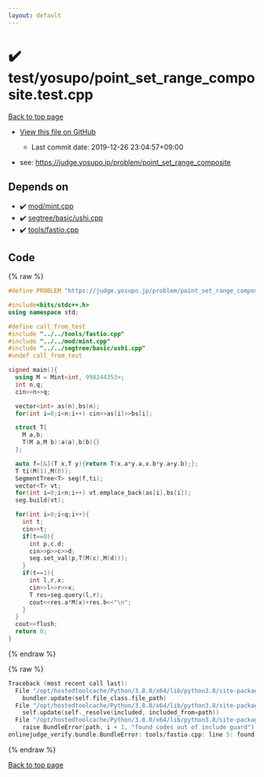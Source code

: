 ```yaml
---
layout: default
---
```


<!-- mathjax config similar to math.stackexchange -->
<script type="text/javascript" async
  src="https://cdnjs.cloudflare.com/ajax/libs/mathjax/2.7.5/MathJax.js?config=TeX-MML-AM_CHTML">
</script>
<script type="text/x-mathjax-config">
  MathJax.Hub.Config({
    TeX: { equationNumbers: { autoNumber: "AMS" }},
    tex2jax: {
      inlineMath: [ ['$','$'] ],
      processEscapes: true
    },
    "HTML-CSS": { matchFontHeight: false },
    displayAlign: "left",
    displayIndent: "2em"
  });
</script>

<script type="text/javascript" src="https://cdnjs.cloudflare.com/ajax/libs/jquery/3.4.1/jquery.min.js"></script>
<script src="https://cdn.jsdelivr.net/npm/jquery-balloon-js@1.1.2/jquery.balloon.min.js" integrity="sha256-ZEYs9VrgAeNuPvs15E39OsyOJaIkXEEt10fzxJ20+2I=" crossorigin="anonymous"></script>
<script type="text/javascript" src="../../../assets/js/copy-button.js"></script>
<link rel="stylesheet" href="../../../assets/css/copy-button.css" />


# :heavy_check_mark: test/yosupo/point_set_range_composite.test.cpp

<a href="../../../index.html">Back to top page</a>

* <a href="{{ site.github.repository_url }}/blob/master/test/yosupo/point_set_range_composite.test.cpp">View this file on GitHub</a>
    - Last commit date: 2019-12-26 23:04:57+09:00


* see: <a href="https://judge.yosupo.jp/problem/point_set_range_composite">https://judge.yosupo.jp/problem/point_set_range_composite</a>


## Depends on

* :heavy_check_mark: <a href="../../../library/mod/mint.cpp.html">mod/mint.cpp</a>
* :heavy_check_mark: <a href="../../../library/segtree/basic/ushi.cpp.html">segtree/basic/ushi.cpp</a>
* :heavy_check_mark: <a href="../../../library/tools/fastio.cpp.html">tools/fastio.cpp</a>


## Code

<a id="unbundled"></a>
{% raw %}
```cpp
#define PROBLEM "https://judge.yosupo.jp/problem/point_set_range_composite"

#include<bits/stdc++.h>
using namespace std;

#define call_from_test
#include "../../tools/fastio.cpp"
#include "../../mod/mint.cpp"
#include "../../segtree/basic/ushi.cpp"
#undef call_from_test

signed main(){
  using M = Mint<int, 998244353>;
  int n,q;
  cin>>n>>q;

  vector<int> as(n),bs(n);
  for(int i=0;i<n;i++) cin>>as[i]>>bs[i];

  struct T{
    M a,b;
    T(M a,M b):a(a),b(b){}
  };

  auto f=[&](T x,T y){return T(x.a*y.a,x.b*y.a+y.b);};
  T ti(M(1),M(0));
  SegmentTree<T> seg(f,ti);
  vector<T> vt;
  for(int i=0;i<n;i++) vt.emplace_back(as[i],bs[i]);
  seg.build(vt);

  for(int i=0;i<q;i++){
    int t;
    cin>>t;
    if(t==0){
      int p,c,d;
      cin>>p>>c>>d;
      seg.set_val(p,T(M(c),M(d)));
    }
    if(t==1){
      int l,r,x;
      cin>>l>>r>>x;
      T res=seg.query(l,r);
      cout<<res.a*M(x)+res.b<<"\n";
    }
  }
  cout<<flush;
  return 0;
}

```
{% endraw %}

<a id="bundled"></a>
{% raw %}
```cpp
Traceback (most recent call last):
  File "/opt/hostedtoolcache/Python/3.8.0/x64/lib/python3.8/site-packages/onlinejudge_verify/docs.py", line 340, in write_contents
    bundler.update(self.file_class.file_path)
  File "/opt/hostedtoolcache/Python/3.8.0/x64/lib/python3.8/site-packages/onlinejudge_verify/bundle.py", line 154, in update
    self.update(self._resolve(included, included_from=path))
  File "/opt/hostedtoolcache/Python/3.8.0/x64/lib/python3.8/site-packages/onlinejudge_verify/bundle.py", line 123, in update
    raise BundleError(path, i + 1, "found codes out of include guard")
onlinejudge_verify.bundle.BundleError: tools/fastio.cpp: line 5: found codes out of include guard

```
{% endraw %}

<a href="../../../index.html">Back to top page</a>

